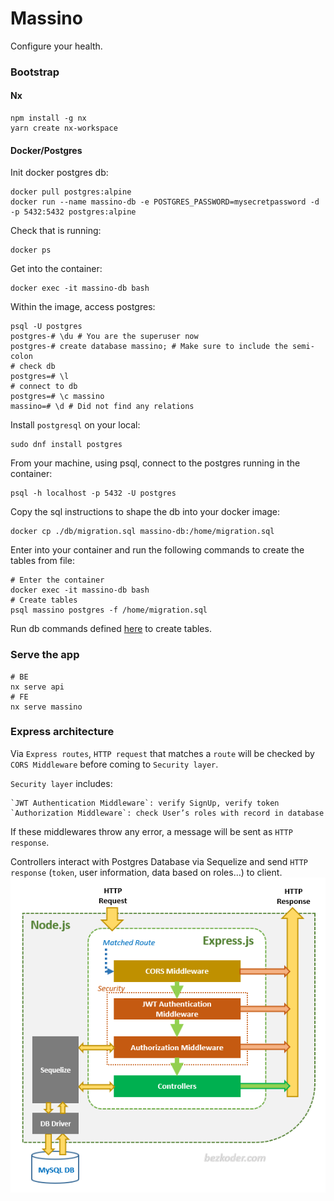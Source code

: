 # Massino


Configure your health.


### Bootstrap

#### Nx
```
npm install -g nx
yarn create nx-workspace
```

#### Docker/Postgres
Init docker postgres db:
```shell
docker pull postgres:alpine
docker run --name massino-db -e POSTGRES_PASSWORD=mysecretpassword -d -p 5432:5432 postgres:alpine
```
Check that is running:
```
docker ps
```
Get into the container:
```
docker exec -it massino-db bash
```
Within the image, access postgres:
```
psql -U postgres
postgres-# \du # You are the superuser now
postgres-# create database massino; # Make sure to include the semi-colon
# check db
postgres=# \l
# connect to db
postgres=# \c massino
massino=# \d # Did not find any relations
```
Install `postgresql` on your local:
```
sudo dnf install postgres
```
From your machine, using psql, connect to the postgres running in the container:
```
psql -h localhost -p 5432 -U postgres
```
Copy the sql instructions to shape the db into your docker image:
```shell
docker cp ./db/migration.sql massino-db:/home/migration.sql
```
Enter into your container and run the following commands to create the tables from file:
```shell
# Enter the container
docker exec -it massino-db bash
# Create tables
psql massino postgres -f /home/migration.sql
```
Run db commands defined [here](db/migration.sql) to create tables.

### Serve the app
```shell
# BE
nx serve api
# FE
nx serve massino
```

### Express architecture  
Via `Express routes`, `HTTP request` that matches a `route` will be checked by `CORS Middleware` before coming to `Security layer`.  

`Security layer` includes:  

    `JWT Authentication Middleware`: verify SignUp, verify token
    `Authorization Middleware`: check User’s roles with record in database

If these middlewares throw any error, a message will be sent as `HTTP response`.

Controllers interact with Postgres Database via Sequelize and send `HTTP response` (`token`, user information, data based on roles…) to client.  
![Architecture](img/auth-arch.png)  